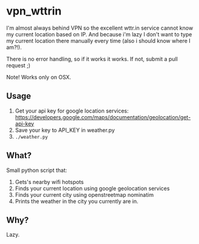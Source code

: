 # vpn_wttrin
I'm almost always behind VPN so the excellent wttr.in service cannot know my current location based on IP. And because i'm lazy I don't want to type my current location there manually every time (also i should know where I am?!).

There is no error handling, so if it works it works. If not, submit a pull request ;)

Note! Works only on OSX.

## Usage
1. Get your api key for google location services: https://developers.google.com/maps/documentation/geolocation/get-api-key
2. Save your key to API_KEY in weather.py
3. `./weather.py`


## What?
Small python script that:

1. Gets's nearby wifi hotspots
2. Finds your current location using google geolocation services
3. Finds your current city using openstreetmap nominatim
4. Prints the weather in the city you currently are in.


## Why?
Lazy.
